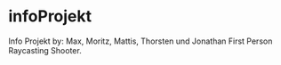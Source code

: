 # infoProjekt
Info Projekt by: Max, Moritz, Mattis, Thorsten und Jonathan
First Person Raycasting Shooter.
